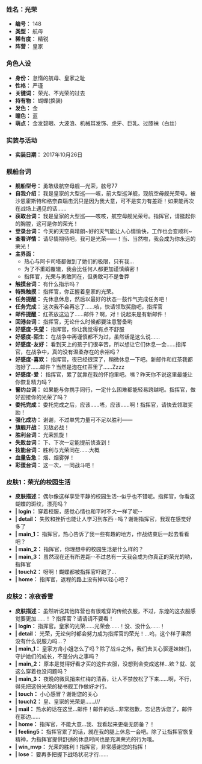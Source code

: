 ### 姓名：光荣
* **编号：** 148
* **类型：** 航母
* **稀有度：** 精锐
* **阵营：** 皇家


### 角色人设
* **身份：** 怠惰的航母、皇家之耻
* **性格：** 严谨
* **关键词：** 荣光、不光荣的过去
* **持有物：** 蝴蝶(换装)
* **发色：** 金
* **瞳色：** 蓝
* **萌点：** 金发碧眼、大波浪、机械耳发饰、虎牙、巨乳、过膝袜（白丝）


### 实装与活动
* **实装日期：** 2017年10月26日


### 舰船台词
* **舰船型号：** 勇敢级航空母舰—光荣，舷号77
* **自我介绍：** 我是皇家的大型巡——咳，前大型巡洋舰，现航空母舰光荣号。被沙恩霍斯特和格奈森瑙击沉只是因为我大意，可不是实力有差距！如果能再次在战场上遇见的话……
* **获取台词：** 我是皇家的大型巡——咳咳，航空母舰光荣号。指挥官，请挺起你的胸膛，这可是你的荣光！
* **登录台词：** 今天的天空真晴朗~好的天气能让人心情愉快，工作也会变顺利~
* **查看详情：** 请尽情期待吧，我可是光荣——！当、当然啦，我会成为你永远的荣光！
* **主界面：**
  * 热心与阿卡司塔都做到了她们的极限，只有我…
  * 为了不重蹈覆辙，我会比任何人都更加谨慎缜密！
  * 指挥官，光荣与勇敢同在，但勇敢可不是鲁莽
* **触摸台词：** 有什么指示吗？
* **特殊触摸：** 指挥官，你正握着皇家的光荣。
* **任务提醒：** 先休息休息，然后以最好的状态一鼓作气完成任务吧！
* **任务完成：** 这次我不会再忘了……咳，快请领取奖励吧，指挥官
* **邮件提醒：** 红茶放这边了……邮件？啊，对！说起来是有新邮件！
* **回港台词：** 指挥官，无论什么时候都要注意警备哟
* **好感度-失望：** 指挥官，你让我觉得有点不舒服
* **好感度-陌生：** 在战争中再谨慎都不为过，虽然话是这么说……
* **好感度-友好：** 看到天上的孩子们很辛苦，所以想让它们休息一会……指挥官，在战争中，真的没有温柔存在的余裕吗？
* **好感度-喜欢：** 指挥官，夜已经很深了，稍微休息一下吧。新邮件和红茶我都泡好了……邮件？当然是泡在红茶里了……Zzzz
* **好感度-爱：** 指挥官，累了就靠在我的怀抱里吧。咦？昨天你不说这里最能让你恢复精力吗？
* **誓约台词：** 如果能与你携手同行，一定什么困难都能轻易跨越吧。指挥官，做好迎接你的光荣了吗？
* **委托完成：** 委托完成之后，应该……唔，应该……啊！指挥官，请快去领取奖励！
* **强化成功：** 谢谢，不过单凭力量可不足以胜利——
* **旗舰开战：** 见敌必战！
* **胜利台词：** 光荣凯旋！
* **失败台词：** 下、下次一定能提前侦查到！
* **技能台词：** 胜利与光荣同在……大概
* **血量告急：** 烟、烟雾弹！
* **彩蛋台词：** 这一次，一同战斗吧！


### 皮肤1：荣光的校园生活
* **皮肤描述：** 偶尔像这样享受平静的校园生活···似乎也不错呢。指挥官，你看这蝴蝶的斑纹，漂亮吗？
* **| login：** 穿着校服，感觉心情也和平时不大一样了呢···
* **| detail：** 失败和挫折也能让人学习到东西···吗？谢谢指挥官，我现在感觉好多了
* **| main_1：** 指挥官，热心告诉了我一些有趣的地方，作战结束后一起去看看吧？
* **| main_2：** 指挥官，你理想中的校园生活是什么样的？
* **| main_3：** 虽然现在还有所差距···不过总有一天我会成为你真正的荣光的哟，指挥官
* **| touch2：** 呀啊！蝴蝶都被指挥官吓跑了…
* **| home：** 指挥官，返程的路上没有掉以轻心吧？


### 皮肤2：凉夜香雪
* **皮肤描述：** 虽然听说其他阵营也有很难穿的传统衣服，不过，东煌的这衣服感觉要更加……！？指挥官？请请请不要看！
* **| login：** 指挥官。皇家的光荣……光荣会……！没、没什么……！
* **| detail：** 光荣，无论何时都会努力成为指挥官的荣光！…呜，这个样子果然没有什么说服力吗…？
* **| main_1：** 皇家方舟小姐怎么了吗？除了战斗之外，我们去关心驱逐妹妹们，守护她们的成长，不是分内之事吗？
* **| main_2：** 原本是觉得好看才买的这件衣服，没想到会变成这样…欸？就、就这么穿着也没问题吗？
* **| main_3：** 夜晚的微风捎来红梅的清香，让人不禁放松了下来……啊，不行，得先把这份光荣的秘书舰工作做好才行。
* **| touch：** 小心感冒？谢谢您的关心
* **| touch2：** 皇、皇家的光荣是……///
* **| mail：** 热水的话在这里…邮件！邮件的话…非常抱歉，忘记告诉您了，邮件在那边……
* **| home：** 指挥官，不能大意…我、我看起来更毫无防备？！
* **| feeling5：** 指挥官累了的话，就在我的腿上休息一会吧。除了让指挥官恢复精神，为指挥官提供舒适的休息时间也是充满荣光的行为哦。
* **| win_mvp：** 光荣的胜利！指挥官，非常感谢您的指挥！
* **| lose：** 要再多把握下战场状况才行……
